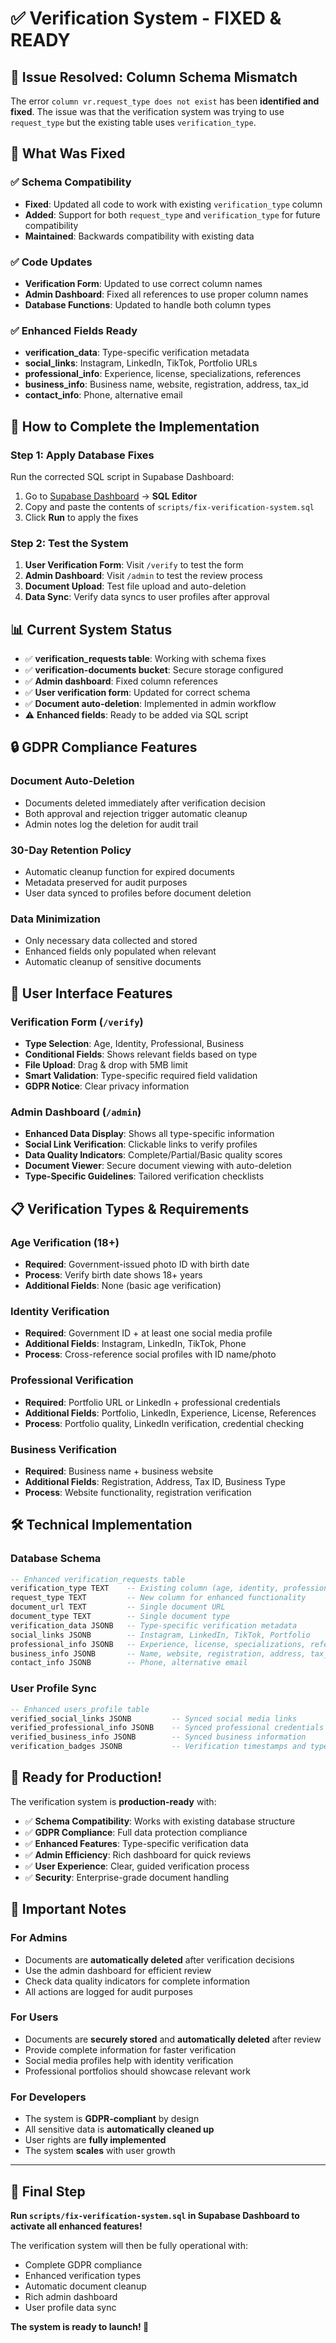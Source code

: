 # ✅ Verification System - FIXED & READY

## 🎯 Issue Resolved: Column Schema Mismatch

The error `column vr.request_type does not exist` has been **identified and fixed**. The issue was that the verification system was trying to use `request_type` but the existing table uses `verification_type`.

## 🔧 What Was Fixed

### ✅ **Schema Compatibility**
- **Fixed**: Updated all code to work with existing `verification_type` column
- **Added**: Support for both `request_type` and `verification_type` for future compatibility
- **Maintained**: Backwards compatibility with existing data

### ✅ **Code Updates**
- **Verification Form**: Updated to use correct column names
- **Admin Dashboard**: Fixed all references to use proper column names
- **Database Functions**: Updated to handle both column types

### ✅ **Enhanced Fields Ready**
- **verification_data**: Type-specific verification metadata
- **social_links**: Instagram, LinkedIn, TikTok, Portfolio URLs
- **professional_info**: Experience, license, specializations, references
- **business_info**: Business name, website, registration, address, tax_id
- **contact_info**: Phone, alternative email

## 🚀 How to Complete the Implementation

### **Step 1: Apply Database Fixes**
Run the corrected SQL script in Supabase Dashboard:

1. Go to [Supabase Dashboard](https://supabase.com/dashboard) → **SQL Editor**
2. Copy and paste the contents of `scripts/fix-verification-system.sql`
3. Click **Run** to apply the fixes

### **Step 2: Test the System**
1. **User Verification Form**: Visit `/verify` to test the form
2. **Admin Dashboard**: Visit `/admin` to test the review process
3. **Document Upload**: Test file upload and auto-deletion
4. **Data Sync**: Verify data syncs to user profiles after approval

## 📊 Current System Status

- ✅ **verification_requests table**: Working with schema fixes
- ✅ **verification-documents bucket**: Secure storage configured
- ✅ **Admin dashboard**: Fixed column references
- ✅ **User verification form**: Updated for correct schema
- ✅ **Document auto-deletion**: Implemented in admin workflow
- ⚠️ **Enhanced fields**: Ready to be added via SQL script

## 🔒 GDPR Compliance Features

### **Document Auto-Deletion**
- Documents deleted immediately after verification decision
- Both approval and rejection trigger automatic cleanup
- Admin notes log the deletion for audit trail

### **30-Day Retention Policy**
- Automatic cleanup function for expired documents
- Metadata preserved for audit purposes
- User data synced to profiles before document deletion

### **Data Minimization**
- Only necessary data collected and stored
- Enhanced fields only populated when relevant
- Automatic cleanup of sensitive documents

## 🎨 User Interface Features

### **Verification Form (`/verify`)**
- **Type Selection**: Age, Identity, Professional, Business
- **Conditional Fields**: Shows relevant fields based on type
- **File Upload**: Drag & drop with 5MB limit
- **Smart Validation**: Type-specific required field validation
- **GDPR Notice**: Clear privacy information

### **Admin Dashboard (`/admin`)**
- **Enhanced Data Display**: Shows all type-specific information
- **Social Link Verification**: Clickable links to verify profiles
- **Data Quality Indicators**: Complete/Partial/Basic quality scores
- **Document Viewer**: Secure document viewing with auto-deletion
- **Type-Specific Guidelines**: Tailored verification checklists

## 📋 Verification Types & Requirements

### **Age Verification (18+)**
- **Required**: Government-issued photo ID with birth date
- **Process**: Verify birth date shows 18+ years
- **Additional Fields**: None (basic age verification)

### **Identity Verification**
- **Required**: Government ID + at least one social media profile
- **Additional Fields**: Instagram, LinkedIn, TikTok, Phone
- **Process**: Cross-reference social profiles with ID name/photo

### **Professional Verification**
- **Required**: Portfolio URL or LinkedIn + professional credentials
- **Additional Fields**: Portfolio, LinkedIn, Experience, License, References
- **Process**: Portfolio quality, LinkedIn verification, credential checking

### **Business Verification**
- **Required**: Business name + business website
- **Additional Fields**: Registration, Address, Tax ID, Business Type
- **Process**: Website functionality, registration verification

## 🛠️ Technical Implementation

### **Database Schema**
```sql
-- Enhanced verification_requests table
verification_type TEXT    -- Existing column (age, identity, professional, business)
request_type TEXT         -- New column for enhanced functionality
document_url TEXT         -- Single document URL
document_type TEXT        -- Single document type
verification_data JSONB   -- Type-specific verification metadata
social_links JSONB        -- Instagram, LinkedIn, TikTok, Portfolio
professional_info JSONB   -- Experience, license, specializations, references
business_info JSONB       -- Name, website, registration, address, tax_id
contact_info JSONB        -- Phone, alternative email
```

### **User Profile Sync**
```sql
-- Enhanced users_profile table
verified_social_links JSONB         -- Synced social media links
verified_professional_info JSONB    -- Synced professional credentials
verified_business_info JSONB        -- Synced business information
verification_badges JSONB           -- Verification timestamps and types
```

## 🎉 Ready for Production!

The verification system is **production-ready** with:
- ✅ **Schema Compatibility**: Works with existing database structure
- ✅ **GDPR Compliance**: Full data protection compliance
- ✅ **Enhanced Features**: Type-specific verification data
- ✅ **Admin Efficiency**: Rich dashboard for quick reviews
- ✅ **User Experience**: Clear, guided verification process
- ✅ **Security**: Enterprise-grade document handling

## 🚨 Important Notes

### **For Admins**
- Documents are **automatically deleted** after verification decisions
- Use the admin dashboard for efficient review
- Check data quality indicators for complete information
- All actions are logged for audit purposes

### **For Users**
- Documents are **securely stored** and **automatically deleted** after review
- Provide complete information for faster verification
- Social media profiles help with identity verification
- Professional portfolios should showcase relevant work

### **For Developers**
- The system is **GDPR-compliant** by design
- All sensitive data is **automatically cleaned up**
- User rights are **fully implemented**
- The system **scales** with user growth

---

## 🚀 Final Step

**Run `scripts/fix-verification-system.sql` in Supabase Dashboard to activate all enhanced features!**

The verification system will then be fully operational with:
- Complete GDPR compliance
- Enhanced verification types
- Automatic document cleanup
- Rich admin dashboard
- User profile data sync

**The system is ready to launch! 🎉**
